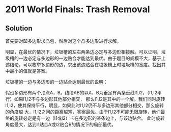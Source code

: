 # 2011 World Finals: Trash Removal

## Solution

首先要对凹多边形求凸包，然后对这个凸多边形进行求解。

明显，在最优的情况下，垃圾槽的左右两条边必定与多边形相接触。可以证明，垃圾槽的一边必定与多边形的一边贴合才能达到最优。由于题目的规模不大，基于上述结论，可以枚举多边形的边，求出该边贴合在垃圾槽上时垃圾槽的宽度。找出其中最小的值就是答案。

垃圾槽的一边与多边形的一边贴合达到最优的说明：

假设多边形有两个顶点A，B。线段AB的以A、B为垂足有两条垂线l1,l2，（l1,l2平行）如果l1,l2不与多边形其他部分相交， 那么l1,l2是其中的一个解。我们同时旋转l1,l2，使其保持平行，明显，如果此时l1,l2仍不与多边形其他部分相交，那么旋转的角度越 大，l1,l2之间的距离越短，答案最优。由于l1,l2不可能无限旋转，他们最终的旋转必定是有一边（l1或l2）卡在多边形的某条边上，与该边贴合。 此时旋转角度最大，达到l1贴合A或l2贴合B的情况下的局部最优。 
